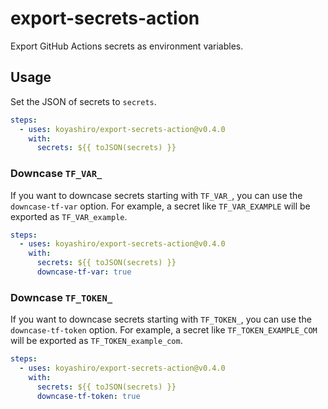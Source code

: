 # export-secrets-action

Export GitHub Actions secrets as environment variables.

## Usage

Set the JSON of secrets to `secrets`.

```yaml
steps:
  - uses: koyashiro/export-secrets-action@v0.4.0
    with:
      secrets: ${{ toJSON(secrets) }}
```

### Downcase `TF_VAR_`

If you want to downcase secrets starting with `TF_VAR_`, you can use the `downcase-tf-var` option.
For example, a secret like `TF_VAR_EXAMPLE` will be exported as `TF_VAR_example`.

```yaml
steps:
  - uses: koyashiro/export-secrets-action@v0.4.0
    with:
      secrets: ${{ toJSON(secrets) }}
      downcase-tf-var: true
```

### Downcase `TF_TOKEN_`

If you want to downcase secrets starting with `TF_TOKEN_`, you can use the `downcase-tf-token` option.
For example, a secret like `TF_TOKEN_EXAMPLE_COM` will be exported as `TF_TOKEN_example_com`.

```yaml
steps:
  - uses: koyashiro/export-secrets-action@v0.4.0
    with:
      secrets: ${{ toJSON(secrets) }}
      downcase-tf-token: true
```
